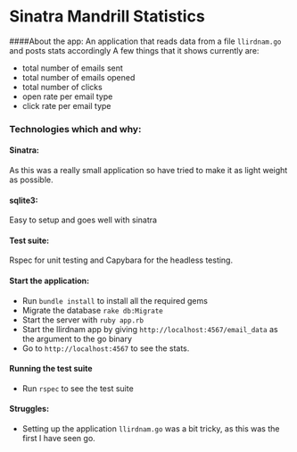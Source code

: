 # Sinatra Mandrill Statistics

####About the app:
An application that reads data from a file `llirdnam.go` and posts stats accordingly
A few things that it shows currently are:
- total number of emails sent
- total number of emails opened
- total number of clicks
- open rate per email type
- click rate per email type

### Technologies which and why:

#### Sinatra:

As this was a really small application so have tried to make it as light weight as possible.

#### sqlite3:

Easy to setup and goes well with sinatra

#### Test suite:

Rspec for unit testing and Capybara for the headless testing.

#### Start the application:

- Run `bundle install` to install all the required gems
- Migrate the database `rake db:Migrate`
- Start the server with `ruby app.rb`
- Start the llirdnam app by giving `http://localhost:4567/email_data` as the argument to the go binary
- Go to `http://localhost:4567` to see the stats.

#### Running the test suite
- Run `rspec` to see the test suite

#### Struggles:

- Setting up the application `llirdnam.go` was a bit tricky, as this was the first I have seen go.

